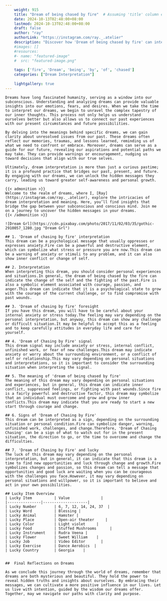 ```yaml
---
    weight: 915
    title: "Dream of being chased by fire"  # Assuming 'title' column exists
    date: 2024-10-13T02:48:00+08:00
    lastmod: 2024-10-13T02:48:00+08:00
    draft: false
    author: "ray"
    authorLink: "https://instagram.com/ray._.atelier"
    description: "Discover how 'Dream of being chased by fire' can interpret your future and uncover its significant meanings in your life."
    #images: []
    #resources:
    #- name: "featured-image"
    #  src: "featured-image.png"
    
    tags: ['fire', 'Dream', 'being', 'by', 'of', 'chased']
    categories: ["Dream Interpretation"]
    
    lightgallery: true
---
```

    
    Dreams have long fascinated humanity, serving as a window into our subconscious. Understanding and analyzing dreams can provide valuable insights into our emotions, fears, and desires. When we take the time to interpret our dreams, we begin to unravel the complex tapestry of our inner thoughts. This process not only helps us understand ourselves better but also allows us to connect our past experiences with our present circumstances and future possibilities.
    
    By delving into the meanings behind specific dreams, we can gain clarity about unresolved issues from our past. These dreams often reflect our memories, traumas, and lessons learned, reminding us of what we need to confront or embrace. Moreover, dreams can serve as a guide for our future, revealing our aspirations and potential paths we may take. They can provide warnings or encouragement, nudging us toward decisions that align with our true selves.
    
    Ultimately, dream interpretation is more than just a curious pastime; it is a profound practice that bridges our past, present, and future. By engaging with our dreams, we can unlock the hidden messages they carry, leading us toward greater self-awareness and personal growth.
    
    {{< admonition >}}
    Welcome to the realm of dreams, where I, [Ray](https://instagram.com/ray._.atelier), explore the intricacies of dream interpretation and meaning. Here, you’ll find insights that bridge the gap between your subconscious and conscious mind. Join me on a journey to uncover the hidden messages in your dreams.
    {{< /admonition >}}
    
    ![Dream Grl](https://cdn.pixabay.com/photo/2017/11/02/03/35/gothic-2910057_1280.jpg "Dream Grl")
    
    ## 1. 'Dream of chasing by fire' interpretation
    This dream can be a psychological message that usually oppresses or expresses anxiety.Fire can be a powerful and destructive element, which can symbolize what stress or pressure you are now.This dream can be a warning of anxiety or stimuli to any problem, and it can also show inner conflict or change of self.
    
    ## 2. Interpretation
    When interpreting this dream, you should consider personal experiences and situations.In general, the dream of being chased by the fire can indicate the change of the self and the fighting of the past.Fire is also a symbolic element associated with courage, passion, and anger.This dream can indicate that it is a psychological state to grow with the courage of the current challenge, or to find compromise with past wounds.
    
    ## 3. 'Dream of chasing by fire' foresight
    If you have this dream, you will have to be careful about your internal anxiety or stress today.The feeling may vary depending on the personal interpretation, but anyway, this dream can show any challenge or difficult situation.It may be helpful to accept this as a feeling and to keep carefully attitudes in everyday life and care for yourself.
    
    ## 4. 'Dream of Chasing by Fire' signal
    This dream signal may include anxiety or stress, internal conflict, unfinished work, or fear of new challenges.This dream may indicate anxiety or worry about the surrounding environment, or a conflict of self or relationship.This may vary depending on personal situations and interpretations, so it is important to consider the surrounding situation when interpreting the signal.
    
    ## 5. The meaning of 'dream of being chased by fire'
    The meaning of this dream may vary depending on personal situations and experiences, but in general, this dream can indicate inner conflict, suppressed feelings, or fighting with past wounds.Since fire is a fairly powerful and destructive factor, this dream may symbolize that an individual must overcome and grow and grow inner conflicts.This dream may indicate that you are ready to start a new start through courage and change.
    
    ## 6. Signs of 'Dream of Chasing by Fire'
    This dream can be interpreted as a sign, depending on the surrounding situation or personal condition.Fire can symbolize danger, warning, unfinished work, challenges, and change.Therefore, 'Dream of Chasing Chasing' can be a sign of what to watch out for in the present situation, the direction to go, or the time to overcome and change the difficulties.
    
    ## 7. 'Dream of Chasing by Fire' and lucky
    The luck of this dream may vary depending on the personal interpretation, but in general, it can indicate that this dream is a time to find new opportunities and luck through change and growth.Fire symbolizes changes and passion, so this dream can tell a message that opportunities and good luck are waiting when you can be courageous with the challenges you face.However, it may vary depending on personal situations and willpower, so it is important to believe and act in your own possibilities.
    
    ## Lucky Item Overview
    | Lucky Item          | Value              |
    |---------------|--------------------|
    | Lucky Number        | 6, 7, 12, 14, 24, 37  |
    | Lucky Word          | Blessing |
    | Lucky Animal        | Hamster |
    | Lucky Place         | Open-air theater     |
    | Lucky Color         | Light violet     |
    | Lucky Food          | Stuffed Mushrooms      |
    | Lucky Instrument    | Rudra Veena |
    | Lucky Flower        | Sweet William    |
    | Lucky Job           | Video Editor       |
    | Lucky Exercise      | Dance Aerobics  |
    | Lucky Country       | Georgia    |
    
    
    ##  Final Reflections on Dreams
    
    As we conclude this journey through the world of dreams, remember that dreams are both mysterious and beautiful. They hold the power to reveal hidden truths and insights about ourselves. By embracing their messages, we can cultivate a more positive influence in our lives. Let us live with intention, guided by the wisdom our dreams offer. Together, may we navigate our paths with clarity and purpose.
    